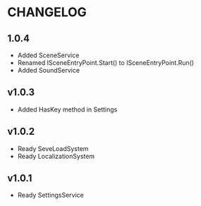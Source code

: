 # CHANGELOG

## 1.0.4

- Added SceneService
- Renamed ISceneEntryPoint.Start() to ISceneEntryPoint.Run()
- Added SoundService

## v1.0.3

- Added HasKey method in Settings

## v1.0.2

- Ready SeveLoadSystem
- Ready LocalizationSystem

## v1.0.1

- Ready SettingsService